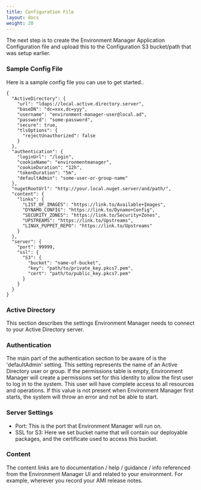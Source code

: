 ```yaml
---
title: Configuration File
layout: docs
weight: 20
---
```


The next step is to create the Environment Manager Application Configuration file and upload this to the Configuration S3 bucket/path that was setup earlier.

### Sample Config File

Here is a sample config file you can use to get started..

```
{
  "ActiveDirectory": {
    "url": "ldaps://local.active.directory.server",
    "baseDN": "dc=xxx,dc=yyy",
    "username": "environment-manager-user@local.ad",
    "password": "some-password",
    "secure": true,
    "tlsOptions": {
      "rejectUnauthorized": false
    }
  },
  "authentication": {
    "loginUrl": "/login",
    "cookieName": "environmentmanager",
    "cookieDuration": "12h",
    "tokenDuration": "5m",
    "defaultAdmin": "some-user-or-group-name"
  },
  "nugetRootUrl": "http://your.local.nuget.server/and/path/",
  "content": {
    "links": {
      "LIST_OF_IMAGES": "https://link.to/Available+Images",
      "DYNAMO_CONFIG": "https://link.to/Dynamo+Config",
      "SECURITY_ZONES": "https://link.to/Security+Zones",
      "UPSTREAMS": "https://link.to/Upstreams",
      "LINUX_PUPPET_REPO": "https://link.to/Upstreams"
    }
  },
  "server": {
    "port": 99999,
    "ssl": {
      "S3": {
        "bucket": "name-of-bucket",
        "key": "path/to/private_key.pkcs7.pem",
        "cert": "path/to/public_key.pkcs7.pem"
      }
    }
  }
}
```

### Active Directory

This section describes the settings Environment Manager needs to connect to your Active Directory server.

### Authentication

The main part of the authentication section to be aware of is the 'defaultAdmin' setting. This setting represents the name of an Active Directory user or group. If the permissions table is empty, Environment Manager will create a permissions set for this identity to allow the first user to log in to the system. This user will have complete access to all resources and operations. If this value is not present when Environment Manager first starts, the system will throw an error and not be able to start.

### Server Settings

- Port: This is the port that Environment Manager will run on.
- SSL for S3: Here we set bucket name that will contain our deployable packages, and the certificate used to access this bucket.

### Content

The content links are to documentation / help / guidance / info referenced from the Environment Manager UI and related to your environment. For example, wherever you record your AMI release notes.